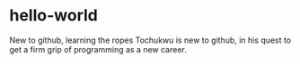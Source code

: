 # hello-world
New to github, learning the ropes
Tochukwu is new to github, in his quest to get a firm grip of programming as a new career.
